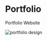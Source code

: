# Portfolio

Portfolio Website 


![portfolio design](https://github.com/HashimHB/Portfolio-NEW/assets/78270317/9d3f9456-7586-4f80-bd3d-0eebaa35a25c)

